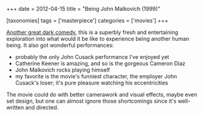+++
date = 2012-04-15
title = "Being John Malkovich (1999)"

[taxonomies]
tags = ['masterpiece']
categories = ['movies']
+++

[Another great dark comedy], this is a superbly fresh and entertaining
exploration into what would it be like to experience being another human
being. It also got wonderful performances:

-   probably the only John Cusack performance I\'ve enjoyed yet
-   Catherine Keener is amazing, and so is the gorgeous Cameron Diaz
-   John Malkovich rocks playing himself
-   my favorite is the movie\'s funniest character, the employer John
    Cusack\'s loser; it\'s pure pleasure watching his eccentricities

The movie could do with better camerawork and visual effects, maybe even
set design, but one can almost ignore those shortcomings since it\'s
well-written and directed.

  [Another great dark comedy]: http://tshepang.net/satires-and-dark-comedies-tend-to-be-good-movies
